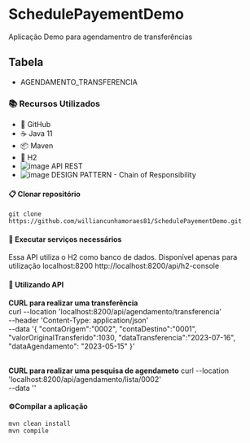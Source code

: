# SchedulePayementDemo

Aplicação Demo para agendamentro de transferências
<br/>

## Tabela 
* AGENDAMENTO_TRANSFERENCIA


### 📚 Recursos Utilizados

- 🌴 GitHub
- ☕ Java 11
- 📦 Maven
- 🐘 H2
- ![image](https://github.com/williancunhamoraes81/SchedulePayementDemo/assets/72080283/6aa9af65-9334-48a7-b3f2-fb4e5cf2bff2)
API REST
- ![image](https://github.com/williancunhamoraes81/SchedulePayementDemo/assets/72080283/c61d3a75-d12a-4a88-a739-c0f852f8bb76)
DESIGN PATTERN - Chain of Responsibility 


#### 📋 Clonar repositório

```
git clone https://github.com/williancunhamoraes81/SchedulePayementDemo.git
```

#### 🚢 Executar serviços necessários

Essa API utiliza o H2 como banco de dados. Disponível apenas para utilização localhost:8200
http://localhost:8200/api/h2-console


#### 🚢 Utilizando API

<b>CURL para realizar uma transferência</b>
<br/>
curl --location 'localhost:8200/api/agendamento/transferencia' \
--header 'Content-Type: application/json' \
--data '{
   "contaOrigem":"0002",
   "contaDestino":"0001",   
   "valorOriginalTransferido":1030,
   "dataTransferencia":"2023-07-16",
   "dataAgendamento": "2023-05-15"
}'
<br/>
<br/>

<b>CURL para realizar uma pesquisa de agendameto</b>
curl --location 'localhost:8200/api/agendamento/lista/0002' \
--data ''

#### ⚙️Compilar a aplicação

```
mvn clean install
mvn compile
```

